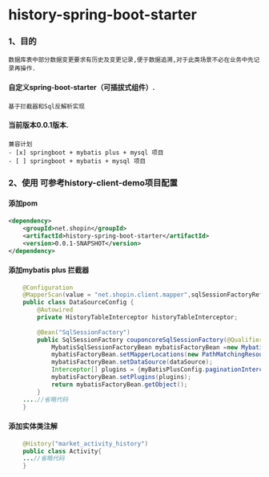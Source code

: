 # history-spring-boot-starter

### 1、目的
    数据库表中部分数据变更要求有历史及变更记录,便于数据追溯,对于此类场景不必在业务中先记录再操作.

#### 自定义spring-boot-starter（可插拔式组件）.
    基于拦截器和Sql反解析实现

#### 当前版本0.0.1版本.
    兼容计划
    - [x] springboot + mybatis plus + mysql 项目
    - [ ] springboot + mybatis + mysql 项目

### 2、使用  可参考history-client-demo项目配置
#### 添加pom
```XML
<dependency>
    <groupId>net.shopin</groupId>
    <artifactId>history-spring-boot-starter</artifactId>
    <version>0.0.1-SNAPSHOT</version>
</dependency> 
```   
 
#### 添加mybatis plus 拦截器
```JAVA
    @Configuration
    @MapperScan(value = "net.shopin.client.mapper",sqlSessionFactoryRef = "SqlSessionFactory")
    public class DataSourceConfig {
        @Autowired
        private HistoryTableInterceptor historyTableInterceptor;
        
        @Bean("SqlSessionFactory")
        public SqlSessionFactory couponcoreSqlSessionFactory(@Qualifier("DataSource") DataSource dataSource ) throws Exception {
            MybatisSqlSessionFactoryBean mybatisFactoryBean =new MybatisSqlSessionFactoryBean();
            mybatisFactoryBean.setMapperLocations(new PathMatchingResourcePatternResolver().getResources("classpath:mapper/**/*.xml"));
            mybatisFactoryBean.setDataSource(dataSource);
            Interceptor[] plugins = {myBatisPlusConfig.paginationInterceptor(),historyTableInterceptor};
            mybatisFactoryBean.setPlugins(plugins);
            return mybatisFactoryBean.getObject();
        }
    ....//省略代码
    }
```
#### 添加实体类注解
```JAVA
    @History("market_activity_history")
    public class Activity{
    ...//省略代码
    }
```
